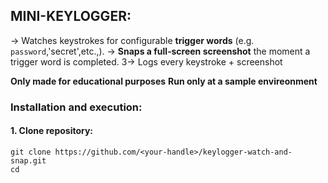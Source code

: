 ## MINI-KEYLOGGER:

-> Watches keystrokes for configurable **trigger words** (e.g. `password`,'secret',etc.,).
-> **Snaps a full‑screen screenshot** the moment a trigger word is completed.
3-> Logs every keystroke + screenshot 

**Only made for educational purposes**
**Run only at a sample envireonment**


### Installation and execution:

#### 1. Clone repository:
```
git clone https://github.com/<your-handle>/keylogger-watch-and-snap.git
cd 
```

